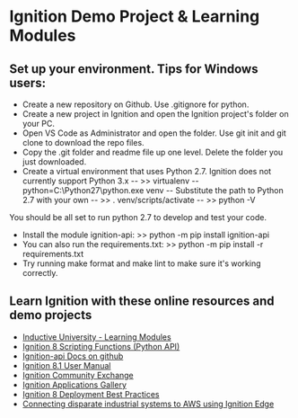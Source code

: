 # Ignition Demo Project & Learning Modules

## Set up your environment. Tips for Windows users:

- Create a new repository on Github. Use .gitignore for python.
- Create a new project in Ignition and open the Ignition project's folder on your PC.
- Open VS Code as Administrator and open the folder. Use git init and git clone to download the repo files.
- Copy the .git folder and readme file up one level. Delete the folder you just downloaded.  
- Create a virtual environment that uses Python 2.7. Ignition does not currently support Python 3.x
-- >> virtualenv --python=C:\Python27\python.exe venv
-- Substitute the path to Python 2.7 with your own
-- >> . venv/scripts/activate
-- >> python -V

You should be all set to run python 2.7 to develop and test your code.

- Install the module ignition-api: >> python -m pip install ignition-api
- You can also run the requirements.txt: >> python -m pip install -r requirements.txt
- Try running make format and make lint to make sure it's working correctly.
## Learn Ignition with these online resources and demo projects

- [Inductive University - Learning Modules](https://www.inductiveuniversity.com/courses/ignition/ignition-gateway/8.0)
- [Ignition 8 Scripting Functions (Python API)](https://docs.inductiveautomation.com/display/DOC80/Scripting+Functions)
- [Ignition-api Docs on github](https://github.com/ignition-api/8.1)
- [Ignition 8.1 User Manual](https://docs.inductiveautomation.com/display/DOC81)
- [Ignition Community Exchange](https://www.inductiveautomation.com/exchange/)
- [Ignition Applications Gallery](https://icc.inductiveautomation.com/discover-gallery)
- [Ignition 8 Deployment Best Practices](https://www.inductiveautomation.com/resources/article/ignition-8-deployment-best-practices)
- [Connecting disparate industrial systems to AWS using Ignition Edge](https://aws.amazon.com/blogs/iot/connecting-disparate-industrial-systems-to-aws-using-ignition-edge/)
